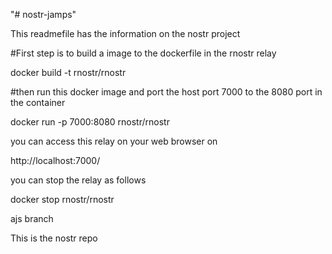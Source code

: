 "# nostr-jamps" 

This readmefile has the information on the nostr project

#First step is to build a image to the dockerfile in the rnostr relay 

docker build -t rnostr/rnostr

#then run this docker image and port the host port 7000 to the 8080 port in the container

docker run -p 7000:8080 rnostr/rnostr

you can access this relay on your web browser on 

http://localhost:7000/

you can stop the relay as follows 

docker stop rnostr/rnostr


ajs branch

This is the nostr repo 